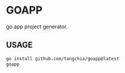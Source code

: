 GOAPP
===

go app project generator.

USAGE
---
```bash
go install github.com/tongchia/goapp@latest
goapp
```
